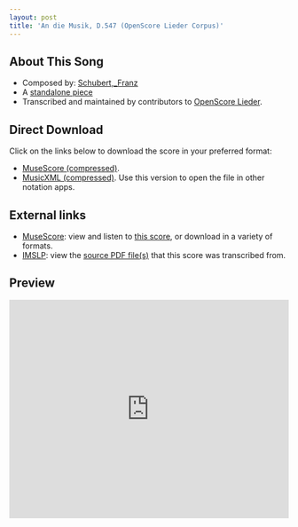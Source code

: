 ```yaml
---
layout: post
title: 'An die Musik, D.547 (OpenScore Lieder Corpus)'
---
```


## About This Song

- Composed by: [Schubert,_Franz](https://fourscoreandmore.org/openscore/lieder/Schubert,_Franz)
- A [standalone piece](https://fourscoreandmore.org/openscore/lieder/Schubert,_Franz/_)
- Transcribed and maintained by contributors to [OpenScore Lieder].

[OpenScore Lieder]: https://musescore.com/openscore-lieder-corpus

## Direct Download

Click on the links below to download the score in your preferred format:
- [MuseScore (compressed)](https://github.com/openscore/lieder/blob/main/scores/Schubert,_Franz/_/An_die_Musik,_D.547/lc6180725.mscz?raw=true).
- [MusicXML (compressed)](https://github.com/openscore/lieder/blob/main/scores/Schubert,_Franz/_/An_die_Musik,_D.547/lc6180725.mxl?raw=true). Use this version to open the file in other notation apps.

## External links

- [MuseScore]: view and listen to [this score][MuseScore], or download in a variety of formats.
- [IMSLP]: view the [source PDF file(s)][IMSLP] that this score was transcribed from.

[MuseScore]: https://musescore.com/score/6180725
[IMSLP]: https://imslp.org/wiki/Special:ReverseLookup/364857

## Preview

<iframe width="100%" height="394" src="https://musescore.com/openscore-lieder-corpus/scores/6180725/embed" frameborder="0" allowfullscreen allow="autoplay; fullscreen"></iframe>
